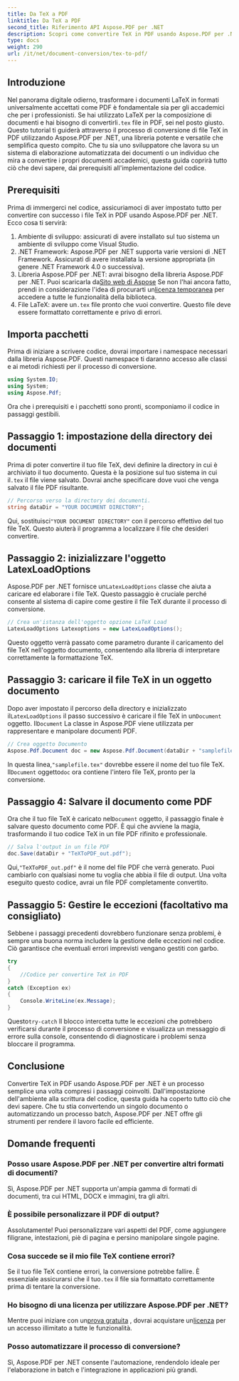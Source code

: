 ```yaml
---
title: Da TeX a PDF
linktitle: Da TeX a PDF
second_title: Riferimento API Aspose.PDF per .NET
description: Scopri come convertire TeX in PDF usando Aspose.PDF per .NET con questa guida dettagliata, passo dopo passo. Perfetta per sviluppatori e professionisti dei documenti.
type: docs
weight: 290
url: /it/net/document-conversion/tex-to-pdf/
---
```

## Introduzione

Nel panorama digitale odierno, trasformare i documenti LaTeX in formati universalmente accettati come PDF è fondamentale sia per gli accademici che per i professionisti. Se hai utilizzato LaTeX per la composizione di documenti e hai bisogno di convertirli`.tex` file in PDF, sei nel posto giusto. Questo tutorial ti guiderà attraverso il processo di conversione di file TeX in PDF utilizzando Aspose.PDF per .NET, una libreria potente e versatile che semplifica questo compito. Che tu sia uno sviluppatore che lavora su un sistema di elaborazione automatizzata dei documenti o un individuo che mira a convertire i propri documenti accademici, questa guida coprirà tutto ciò che devi sapere, dai prerequisiti all'implementazione del codice.

## Prerequisiti

Prima di immergerci nel codice, assicuriamoci di aver impostato tutto per convertire con successo i file TeX in PDF usando Aspose.PDF per .NET. Ecco cosa ti servirà:

1. Ambiente di sviluppo: assicurati di avere installato sul tuo sistema un ambiente di sviluppo come Visual Studio.
2. .NET Framework: Aspose.PDF per .NET supporta varie versioni di .NET Framework. Assicurati di avere installata la versione appropriata (in genere .NET Framework 4.0 o successiva).
3.  Libreria Aspose.PDF per .NET: avrai bisogno della libreria Aspose.PDF per .NET. Puoi scaricarla da[Sito web di Aspose](https://releases.aspose.com/pdf/net/) Se non l'hai ancora fatto, prendi in considerazione l'idea di procurarti un[licenza temporanea](https://purchase.aspose.com/temporary-license/) per accedere a tutte le funzionalità della biblioteca.
4.  File LaTeX: avere un`.tex` file pronto che vuoi convertire. Questo file deve essere formattato correttamente e privo di errori.

## Importa pacchetti

Prima di iniziare a scrivere codice, dovrai importare i namespace necessari dalla libreria Aspose.PDF. Questi namespace ti daranno accesso alle classi e ai metodi richiesti per il processo di conversione.

```csharp
using System.IO;
using System;
using Aspose.Pdf;
```

Ora che i prerequisiti e i pacchetti sono pronti, scomponiamo il codice in passaggi gestibili.

## Passaggio 1: impostazione della directory dei documenti

Prima di poter convertire il tuo file TeX, devi definire la directory in cui è archiviato il tuo documento. Questa è la posizione sul tuo sistema in cui il`.tex` il file viene salvato. Dovrai anche specificare dove vuoi che venga salvato il file PDF risultante.

```csharp
// Percorso verso la directory dei documenti.
string dataDir = "YOUR DOCUMENT DIRECTORY";
```

 Qui, sostituisci`"YOUR DOCUMENT DIRECTORY"` con il percorso effettivo del tuo file TeX. Questo aiuterà il programma a localizzare il file che desideri convertire.

## Passaggio 2: inizializzare l'oggetto LatexLoadOptions

 Aspose.PDF per .NET fornisce un`LatexLoadOptions` classe che aiuta a caricare ed elaborare i file TeX. Questo passaggio è cruciale perché consente al sistema di capire come gestire il file TeX durante il processo di conversione.

```csharp
// Crea un'istanza dell'oggetto opzione LaTeX Load
LatexLoadOptions Latexoptions = new LatexLoadOptions();
```

Questo oggetto verrà passato come parametro durante il caricamento del file TeX nell'oggetto documento, consentendo alla libreria di interpretare correttamente la formattazione TeX.

## Passaggio 3: caricare il file TeX in un oggetto documento

 Dopo aver impostato il percorso della directory e inizializzato il`LatexLoadOptions` il passo successivo è caricare il file TeX in un`Document` oggetto. Il`Document` La classe in Aspose.PDF viene utilizzata per rappresentare e manipolare documenti PDF. 

```csharp
// Crea oggetto Documento
Aspose.Pdf.Document doc = new Aspose.Pdf.Document(dataDir + "samplefile.tex", Latexoptions);
```

 In questa linea,`"samplefile.tex"` dovrebbe essere il nome del tuo file TeX. Il`Document` oggetto`doc` ora contiene l'intero file TeX, pronto per la conversione.

## Passaggio 4: Salvare il documento come PDF

 Ora che il tuo file TeX è caricato nel`Document` oggetto, il passaggio finale è salvare questo documento come PDF. È qui che avviene la magia, trasformando il tuo codice TeX in un file PDF rifinito e professionale.

```csharp
// Salva l'output in un file PDF
doc.Save(dataDir + "TeXToPDF_out.pdf");
```

 Qui,`"TeXToPDF_out.pdf"` è il nome del file PDF che verrà generato. Puoi cambiarlo con qualsiasi nome tu voglia che abbia il file di output. Una volta eseguito questo codice, avrai un file PDF completamente convertito.

## Passaggio 5: Gestire le eccezioni (facoltativo ma consigliato)

Sebbene i passaggi precedenti dovrebbero funzionare senza problemi, è sempre una buona norma includere la gestione delle eccezioni nel codice. Ciò garantisce che eventuali errori imprevisti vengano gestiti con garbo.

```csharp
try
{
    //Codice per convertire TeX in PDF
}
catch (Exception ex)
{
    Console.WriteLine(ex.Message);
}
```

 Questo`try-catch` Il blocco intercetta tutte le eccezioni che potrebbero verificarsi durante il processo di conversione e visualizza un messaggio di errore sulla console, consentendo di diagnosticare i problemi senza bloccare il programma.

## Conclusione

Convertire TeX in PDF usando Aspose.PDF per .NET è un processo semplice una volta compresi i passaggi coinvolti. Dall'impostazione dell'ambiente alla scrittura del codice, questa guida ha coperto tutto ciò che devi sapere. Che tu stia convertendo un singolo documento o automatizzando un processo batch, Aspose.PDF per .NET offre gli strumenti per rendere il lavoro facile ed efficiente.

## Domande frequenti

### Posso usare Aspose.PDF per .NET per convertire altri formati di documenti?
Sì, Aspose.PDF per .NET supporta un'ampia gamma di formati di documenti, tra cui HTML, DOCX e immagini, tra gli altri.

### È possibile personalizzare il PDF di output?
Assolutamente! Puoi personalizzare vari aspetti del PDF, come aggiungere filigrane, intestazioni, piè di pagina e persino manipolare singole pagine.

### Cosa succede se il mio file TeX contiene errori?
 Se il tuo file TeX contiene errori, la conversione potrebbe fallire. È essenziale assicurarsi che il tuo`.tex` il file sia formattato correttamente prima di tentare la conversione.

### Ho bisogno di una licenza per utilizzare Aspose.PDF per .NET?
 Mentre puoi iniziare con un[prova gratuita](https://releases.aspose.com/) , dovrai acquistare un[licenza](https://purchase.aspose.com/buy) per un accesso illimitato a tutte le funzionalità.

### Posso automatizzare il processo di conversione?
Sì, Aspose.PDF per .NET consente l'automazione, rendendolo ideale per l'elaborazione in batch e l'integrazione in applicazioni più grandi.